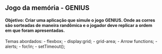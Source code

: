 ## Jogo da memória - GENIUS

#### Objetivo: Criar uma aplicação que simule o jogo GENIUS. Onde as corres são sorteadas de maneira randômica e o jogador deve replicar a ordem em que foram apresentadas.

Temas abordados:
    - flexbox;
    - display:grid;
    - grid-area;
    - Arrow functions;
    - alerts;
    - for/in;
    - setTimeout();
